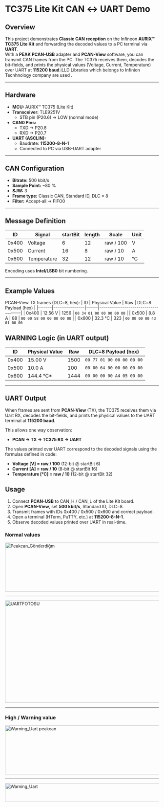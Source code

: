# TC375 Lite Kit CAN ↔ UART Demo

## Overview
This project demonstrates **Classic CAN reception** on the Infineon **AURIX™ TC375 Lite Kit** and forwarding the decoded values to a PC terminal via **UART**.  
With a **PEAK PCAN-USB** adapter and **PCAN-View** software, you can transmit CAN frames from the PC. The TC375 receives them, decodes the bit-fields, and prints the physical values (Voltage, Current, Temperature) over UART at **115200 baud**.iLLD Libraries which belongs to Infinion Tecnhnology company  are used .

---

## Hardware
- **MCU:** AURIX™ TC375 (Lite Kit)
- **Transceiver:** TLE9251V
  - STB pin (P20.6) → LOW (normal mode)
- **CAN0 Pins:**
  - TXD → P20.8
  - RXD → P20.7
- **UART (ASCLIN):**
  - Baudrate: **115200-8-N-1**
  - Connected to PC via USB-UART adapter 

---

## CAN Configuration
- **Bitrate:** 500 kbit/s  
- **Sample Point:** ~80 %  
- **SJW:** 3  
- **Frame type:** Classic CAN, Standard ID, DLC = 8  
- **Filter:** Accept-all → FIFO0  

---

## Message Definition
| ID    | Signal     | startBit | length | Scale       | Unit |
|-------|------------|----------|--------|-------------|------|
| 0x400 | Voltage    | 6        | 12     | raw / 100   | V    |
| 0x500 | Current    | 16       | 8      | raw / 10    | A    |
| 0x600 | Temperature| 32       | 12     | raw / 10    | °C   |

Encoding uses **Intel/LSB0** bit numbering.

---

## Example Values
PCAN-View TX frames (DLC=8, hex):
| ID    | Physical Value | Raw  | DLC=8 Payload (hex)                  |
|-------|----------------|------|--------------------------------------|
| 0x400 | 12.56 V        | 1256 | `00 34 01 00 00 00 00 00`            |
| 0x500 | 8.8 A          | 88   | `00 00 58 00 00 00 00 00`            |
| 0x600 | 32.3 °C        | 323  | `00 00 00 00 43 01 00 00`
## WARNING Logic (in UART output)

| ID    | Physical Value | Raw   | DLC=8 Payload (hex)                  |
|-------|----------------|-------|--------------------------------------|
| 0x400 | 15.00 V        | 1500  | `00 77 01 00 00 00 00 00`            |
| 0x500 | 10.0 A         | 100   | `00 00 64 00 00 00 00 00`            |
| 0x600 | 144.4 °C*      | 1444  | `00 00 00 00 A4 05 00 00`  
---

## UART Output
When frames are sent from **PCAN-View** (TX), the TC375 receives them via Uart RX, decodes the bit-fields, and prints the physical values to the UART terminal at **115200 baud**.  

This allows one way observation:  
- **PCAN → TX → TC375 RX → UART**  

The values printed over UART correspond to the decoded signals using the formulas defined in code:  
- **Voltage [V] = raw / 100** (12-bit @ startBit 6)  
- **Current [A] = raw / 10** (8-bit @ startBit 16)  
- **Temperature [°C] = raw / 10** (12-bit @ startBit 32)  
## Usage
1. Connect **PCAN-USB** to CAN_H / CAN_L of the Lite Kit board.  
2. Open **PCAN-View**, set **500 kbit/s**, Standard ID, DLC=8.  
3. Transmit frames with IDs 0x400 / 0x500 / 0x600 and correct payload.  
4. Open a terminal (HTerm, PuTTY, etc.) at **115200-8-N-1**.  
5. Observe decoded values printed over UART in real-time.
### Normal values
<img width="965" height="160" alt="Peakcan_Gönderdiğm" src="https://github.com/user-attachments/assets/d1586c65-222a-4fc7-b406-b14efc785af7" />

---

<img width="1906" height="335" alt="UARTFOTOSU" src="https://github.com/user-attachments/assets/657c9089-d63d-4659-80e6-e4c0a1a9f4d6" />

---

### High / Warning value

<img width="967" height="160" alt="Warning_Uart peakcan" src="https://github.com/user-attachments/assets/455e4938-64ae-46d0-86ba-e5ae3b3c1c86" />

---

<img width="653" height="61" alt="Warning_Uart" src="https://github.com/user-attachments/assets/6e2e4197-ebd6-49e7-8e5e-8469b77ec591" />


